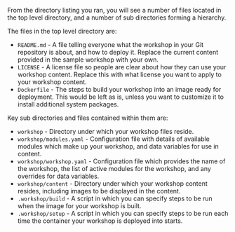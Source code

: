 From the directory listing you ran, you will see a number of files located in the top level directory, and a number of sub directories forming a hierarchy.

The files in the top level directory are:

* `README.md` - A file telling everyone what the workshop in your Git repository is about, and how to deploy it. Replace the current content provided in the sample workshop with your own.
* `LICENSE` - A license file so people are clear about how they can use your workshop content. Replace this with what license you want to apply to your workshop content.
* `Dockerfile` - The steps to build your workshop into an image ready for deployment. This would be left as is, unless you want to customize it to install additional system packages.

Key sub directories and files contained within them are:

* `workshop` - Directory under which your workshop files reside.
* `workshop/modules.yaml` - Configuration file with details of available modules which make up your workshop, and data variables for use in content.
* `workshop/workshop.yaml` - Configuration file which provides the name of the workshop, the list of active modules for the workshop, and any overrides for data variables.
* `workshop/content` - Directory under which your workshop content resides, including images to be displayed in the content.
* `.workshop/build` - A script in which you can specify steps to be run when the image for your workshop is built.
* `.workshop/setup` - A script in which you can specify steps to be run each time the container your workshop is deployed into starts.
